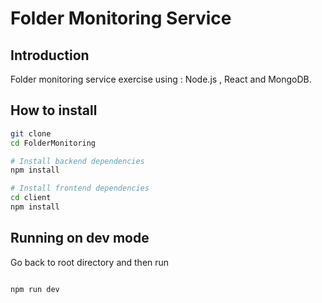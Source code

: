 # Folder Monitoring Service

## Introduction

Folder monitoring service exercise using : Node.js , React  and MongoDB.


##  How to install

```bash
git clone 
cd FolderMonitoring

# Install backend dependencies
npm install

# Install frontend dependencies
cd client
npm install
```

## Running on dev mode 
Go back to root directory and then run 
```

npm run dev
```

